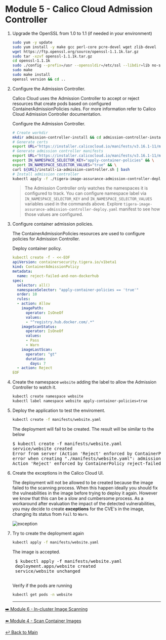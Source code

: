 # Module 5 - Calico Cloud Admission Controller

1. Upgrade the OpenSSL from 1.0 to 1.1 (if needed in your environment)

   ```bash
   sudo yum -y update
   sudo yum install -y make gcc perl-core pcre-devel wget zlib-devel
   wget https://ftp.openssl.org/source/openssl-1.1.1k.tar.gz
   sudo tar -xzvf openssl-1.1.1k.tar.gz
   cd openssl-1.1.1k
   sudo ./config --prefix=/usr --openssldir=/etc/ssl --libdir=lib no-shared zlib-dynamic
   sudo make
   sudo make install
   openssl version && cd ..
   ```

2. Configure the Admission Controller.

   Calico Cloud uses the Admission Controller to accept or reject resources that create pods based on configured ContainerAdmissionPolicies    rules. For more information refer to Calico Cloud Admission Controller documentation.
   
   Configure the Admission Controller.
   
   ```bash
   # Create workdir
   mkdir admission-controller-install && cd admission-controller-install
   # Generate certs
   export URL="https://installer.calicocloud.io/manifests/v3.16.1-11/manifests" && curl ${URL}/generate-open-ssl-key-cert-pair.sh | bash
   # Generate admission controller manifests
   export URL="https://installer.calicocloud.io/manifests/v3.16.1-11/manifests" && \
   export IN_NAMESPACE_SELECTOR_KEY="apply-container-policies" && \
   export IN_NAMESPACE_SELECTOR_VALUES="true" && \
   curl ${URL}/install-ia-admission-controller.sh | bash
   # Install admission controller
   kubectl apply -f ./tigera-image-assurance-admission-controller-deploy.yaml && cd ..
   ```

   > The Admission Controller only watches the namespaces it is configured to track. You can configure namespace label via    `IN_NAMESPACE_SELECTOR_KEY` and `IN_NAMESPACE_SELECTOR_VALUES` variables used in the commands above. Explore    `tigera-image-assurance-admission-controller-deploy.yaml` manifest to see how those values are configured.

3. Configure container admission policies.

   The ContainerAdmissionPolicies resources are used to configure policies for Admission Controller.

   Deploy container policy.

   ```yaml
   kubectl create -f - <<-EOF
   apiVersion: containersecurity.tigera.io/v1beta1
   kind: ContainerAdmissionPolicy
   metadata:
     name: reject-failed-and-non-dockerhub
   spec:
     selector: all()
     namespaceSelector: "apply-container-policies == 'true'"
     order: 10
     rules:
     - action: Allow
       imagePath:
         operator: IsOneOf
         values:
         - "^registry.hub.docker.com/.*"
       imageScanStatus:
         operator: IsOneOf
         values:
         - Pass
         - Warn
       imageLastScan:
         operator: "gt"
         duration:
           days: 7
     - action: Reject
   EOF
   ```

4. Create the namespace `website` adding the label to allow the Admission Controller to watch it.

   ```bash
   kubectl create namespace website
   kubectl label namespace website apply-container-policies=true
   ```

5. Deploy the application to test the enviroment.

   ```bash
   kubectl create -f manifests/website.yaml
   ```

   The deployment will fail to be created. The result will be similar to the below
   
   <pre>
   $ kubectl create -f manifests/website.yaml
   service/website created 
   Error from server (Action 'Reject' enforced by ContainerPolicy reject-failed-and-non-dockerhub rule index 1): 
   error when creating "./manifests/website.yaml": admission webhook "image-assurance.tigera.io" denied the request:
   Action 'Reject' enforced by ContainerPolicy reject-failed-and-non-dockerhub rule index 1
   </pre>

6. Create the exceptions in the Calico Cloud UI.

   The deployment will not be allowed to be created because the image failed to the scanning process.
   When this happen ideally you should fix the vulneabilities in the image before trying to deploy it again. However we know that this can be a slow and cumbersome process. As a workaround after evaluation the impact of the detected vulnerabilities, you may decide to create **exceptions** for the CVE's in the image, changing its status from `Fail` to `Warn`.

   ![exception](https://user-images.githubusercontent.com/104035488/207643561-ed2eec90-03a8-4fc7-a085-c845121fd21a.gif)

7. Try to create the deployment again

    ```bash
    kubectl apply -f manifests/website.yaml
    ```

    The image is accepted.

    <pre>
    $ kubectl apply -f manifests/website.yaml
    deployment.apps/website created
    service/website unchanged
    </pre>

    Verify if the pods are running

    ```bash
    kubectl get pods -n website
    ```
   
   --- 

[:arrow_right: Module 6 - In-cluster Image Scanning](module-6-inclusterscanning.md ) <br>

[:arrow_left: Module 4 - Scan Container Images](module-4-scan-images.md)

[:leftwards_arrow_with_hook: Back to Main](../README.md)
